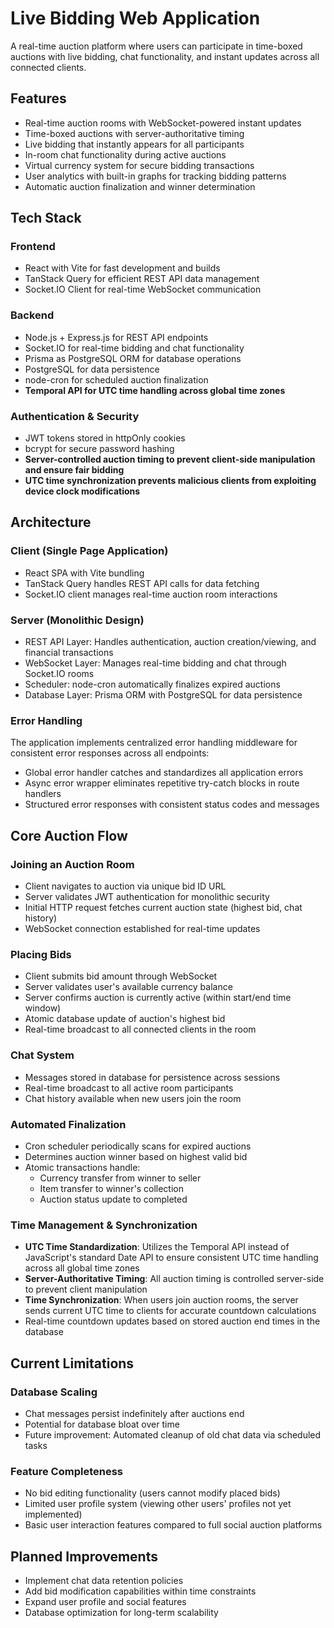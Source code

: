 # Live Bidding Web Application
A real-time auction platform where users can participate in time-boxed auctions with live bidding, chat functionality, and instant updates across all connected clients.

## Features
- Real-time auction rooms with WebSocket-powered instant updates
- Time-boxed auctions with server-authoritative timing
- Live bidding that instantly appears for all participants
- In-room chat functionality during active auctions
- Virtual currency system for secure bidding transactions
- User analytics with built-in graphs for tracking bidding patterns
- Automatic auction finalization and winner determination

## Tech Stack

### Frontend
- React with Vite for fast development and builds
- TanStack Query for efficient REST API data management
- Socket.IO Client for real-time WebSocket communication

### Backend
- Node.js + Express.js for REST API endpoints
- Socket.IO for real-time bidding and chat functionality
- Prisma as PostgreSQL ORM for database operations
- PostgreSQL for data persistence
- node-cron for scheduled auction finalization
- **Temporal API for UTC time handling across global time zones**

### Authentication & Security
- JWT tokens stored in httpOnly cookies
- bcrypt for secure password hashing
- **Server-controlled auction timing to prevent client-side manipulation and ensure fair bidding**
- **UTC time synchronization prevents malicious clients from exploiting device clock modifications**

## Architecture

### Client (Single Page Application)
- React SPA with Vite bundling
- TanStack Query handles REST API calls for data fetching
- Socket.IO client manages real-time auction room interactions

### Server (Monolithic Design)
- REST API Layer: Handles authentication, auction creation/viewing, and financial transactions
- WebSocket Layer: Manages real-time bidding and chat through Socket.IO rooms
- Scheduler: node-cron automatically finalizes expired auctions
- Database Layer: Prisma ORM with PostgreSQL for data persistence
  
### Error Handling
The application implements centralized error handling middleware for consistent error responses across all endpoints:

- Global error handler catches and standardizes all application errors
- Async error wrapper eliminates repetitive try-catch blocks in route handlers
- Structured error responses with consistent status codes and messages

## Core Auction Flow

### Joining an Auction Room
- Client navigates to auction via unique bid ID URL
- Server validates JWT authentication for monolithic security
- Initial HTTP request fetches current auction state (highest bid, chat history)
- WebSocket connection established for real-time updates

### Placing Bids
- Client submits bid amount through WebSocket
- Server validates user's available currency balance
- Server confirms auction is currently active (within start/end time window)
- Atomic database update of auction's highest bid
- Real-time broadcast to all connected clients in the room

### Chat System
- Messages stored in database for persistence across sessions
- Real-time broadcast to all active room participants
- Chat history available when new users join the room

### Automated Finalization
- Cron scheduler periodically scans for expired auctions
- Determines auction winner based on highest valid bid
- Atomic transactions handle:
  - Currency transfer from winner to seller
  - Item transfer to winner's collection
  - Auction status update to completed

### Time Management & Synchronization
- **UTC Time Standardization**: Utilizes the Temporal API instead of JavaScript's standard Date API to ensure consistent UTC time handling across all global time zones
- **Server-Authoritative Timing**: All auction timing is controlled server-side to prevent client manipulation
- **Time Synchronization**: When users join auction rooms, the server sends current UTC time to clients for accurate countdown calculations
- Real-time countdown updates based on stored auction end times in the database


## Current Limitations

### Database Scaling
- Chat messages persist indefinitely after auctions end
- Potential for database bloat over time
- Future improvement: Automated cleanup of old chat data via scheduled tasks

### Feature Completeness
- No bid editing functionality (users cannot modify placed bids)
- Limited user profile system (viewing other users' profiles not yet implemented)
- Basic user interaction features compared to full social auction platforms

## Planned Improvements
- Implement chat data retention policies
- Add bid modification capabilities within time constraints
- Expand user profile and social features
- Database optimization for long-term scalability
